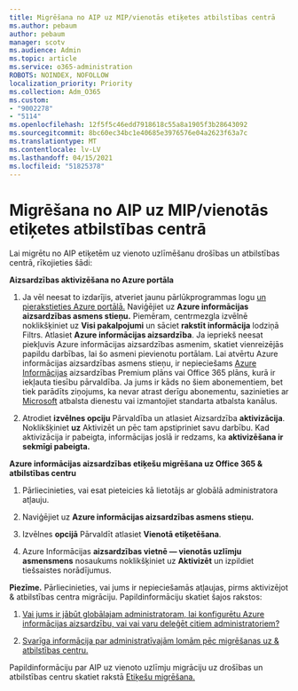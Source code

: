 ```yaml
---
title: Migrēšana no AIP uz MIP/vienotās etiķetes atbilstības centrā
ms.author: pebaum
author: pebaum
manager: scotv
ms.audience: Admin
ms.topic: article
ms.service: o365-administration
ROBOTS: NOINDEX, NOFOLLOW
localization_priority: Priority
ms.collection: Adm_O365
ms.custom:
- "9002278"
- "5114"
ms.openlocfilehash: 12f5f5c46edd7918618c55a8a1905f3b28643092
ms.sourcegitcommit: 8bc60ec34bc1e40685e3976576e04a2623f63a7c
ms.translationtype: MT
ms.contentlocale: lv-LV
ms.lasthandoff: 04/15/2021
ms.locfileid: "51825378"
---
```

# <a name="migration-from-aip-to-mipunified-labeling-in-the-compliance-center"></a>Migrēšana no AIP uz MIP/vienotās etiķetes atbilstības centrā

Lai migrētu no AIP etiķetēm uz vienoto uzlīmēšanu drošības un atbilstības centrā, rīkojieties šādi:

**Aizsardzības aktivizēšana no Azure portāla**

1. Ja vēl neesat to izdarījis, atveriet jaunu pārlūkprogrammas logu [un pierakstieties Azure portālā.](https://docs.microsoft.com/azure/information-protection/deploy-use/configure-policy#signing-in-to-the-azure-portal) Naviģējiet uz **Azure informācijas aizsardzības asmens stieņu.** Piemēram, centrmezgla izvēlnē noklikšķiniet uz **Visi pakalpojumi** un sāciet **rakstīt informācija** lodziņā Filtrs. Atlasiet **Azure informācijas aizsardzība**. Ja iepriekš neesat piekļuvis Azure informācijas aizsardzības asmenim, skatiet vienreizējās papildu darbības, lai šo asmeni pievienotu portālam. [](https://docs.microsoft.com/azure/information-protection/deploy-use/configure-policy#to-access-the-azure-information-protection-blade-for-the-first-time) Lai atvērtu Azure informācijas aizsardzības asmens stieņu, ir nepieciešams [Azure Informācijas](https://www.microsoft.com/cloud-platform/azure-information-protection-pricing) aizsardzības Premium plāns vai Office 365 plāns, kurā ir iekļauta tiesību pārvaldība. Ja jums ir kāds no šiem abonementiem, bet tiek parādīts ziņojums, ka nevar atrast derīgu abonementu, sazinieties ar [Microsoft](https://docs.microsoft.com/azure/information-protection/get-started/information-support#to-contact-microsoft-support) atbalsta dienestu vai izmantojiet standarta atbalsta kanālus.

2. Atrodiet **izvēlnes opciju** Pārvaldība un atlasiet Aizsardzība **aktivizācija**. Noklikšķiniet **uz** Aktivizēt un pēc tam apstipriniet savu darbību. Kad aktivizācija ir pabeigta, informācijas joslā ir redzams, ka **aktivizēšana ir sekmīgi pabeigta.**

**Azure informācijas aizsardzības etiķešu migrēšana uz Office 365 & atbilstības centru**

1. Pārliecinieties, vai esat pieteicies kā lietotājs ar globālā administratora atļauju.

2. Naviģējiet uz **Azure informācijas aizsardzības asmens stieņu.**

3. Izvēlnes **opcijā** Pārvaldīt atlasiet **Vienotā etiķetēšana**.

4. Azure Informācijas **aizsardzības vietnē — vienotās uzlīmju asmensmens** nosaukums noklikšķiniet uz **Aktivizēt** un izpildiet tiešsaistes norādījumus.

**Piezīme.** Pārliecinieties, vai jums ir nepieciešamās atļaujas, pirms aktivizējot & atbilstības centra migrāciju. Papildinformāciju skatiet šajos rakstos:

1. [Vai jums ir jābūt globālajam administratoram, lai konfigurētu Azure informācijas aizsardzību, vai vai varu deleģēt citiem administratoriem?](https://docs.microsoft.com/azure/information-protection/faqs#do-you-need-to-be-a-global-admin-to-configure-azure-information-protection-or-can-i-delegate-to-other-administrators)

2. [Svarīga informācija par administratīvajām lomām pēc migrēšanas uz & atbilstības centru.](https://docs.microsoft.com/azure/information-protection/configure-policy-migrate-labels#important-information-about-administrative-roles)

Papildinformāciju par AIP uz vienoto uzlīmju migrāciju uz drošības un atbilstības centru skatiet rakstā [Etiķešu migrēšana.](https://docs.microsoft.com/azure/information-protection/configure-policy-migrate-labels)

